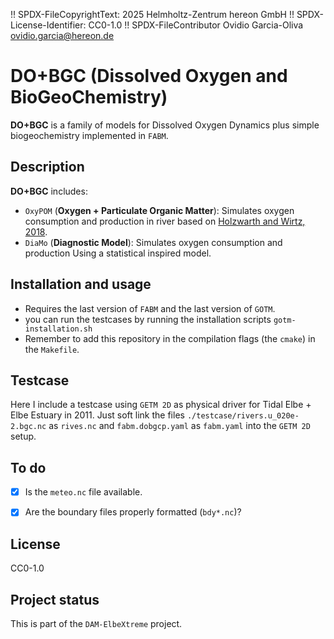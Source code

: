 !! SPDX-FileCopyrightText: 2025 Helmholtz-Zentrum hereon GmbH
!! SPDX-License-Identifier: CC0-1.0
!! SPDX-FileContributor Ovidio Garcia-Oliva <ovidio.garcia@hereon.de>

# DO+BGC (Dissolved Oxygen and BioGeoChemistry)

**DO+BGC** is a family of models for Dissolved Oxygen Dynamics plus simple biogeochemistry implemented in `FABM`.

## Description
**DO+BGC** includes:

* `OxyPOM` (**Oxygen + Particulate Organic Matter**): Simulates oxygen consumption and production in river based on [Holzwarth and Wirtz, 2018](https://doi.org/10.1016/j.ecss.2018.01.020). 
* `DiaMo` (**Diagnostic Model**): Simulates oxygen consumption and production Using a statistical inspired model. 

## Installation and usage
* Requires the last version of `FABM` and the last version of `GOTM`.
* you can run the testcases by running the installation scripts `gotm-installation.sh`   
* Remember to add this repository in the compilation flags (the `cmake`) in the `Makefile`. 

## Testcase
Here I include a testcase using `GETM 2D` as physical driver for Tidal Elbe + Elbe Estuary in 2011.
Just soft link the files `./testcase/rivers.u_020e-2.bgc.nc` as `rives.nc` and `fabm.dobgcp.yaml` as `fabm.yaml` into the `GETM 2D` setup.

## To do

- [x] Is the `meteo.nc` file available.
- [x] Are the boundary files properly formatted (`bdy*.nc`)?


## License
CC0-1.0

## Project status
This is part of the `DAM-ElbeXtreme` project.